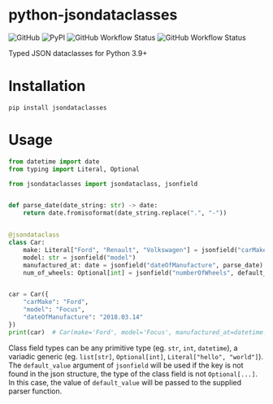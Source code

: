 # python-jsondataclasses

![GitHub](https://img.shields.io/github/license/issy/python-jsondataclasses)
![PyPI](https://img.shields.io/pypi/v/jsondataclasses)
![GitHub Workflow Status](https://img.shields.io/github/actions/workflow/status/issy/python-jsondataclasses/lint.yml)
![GitHub Workflow Status](https://img.shields.io/github/actions/workflow/status/issy/python-jsondataclasses/unit-tests.yml?label=tests)

Typed JSON dataclasses for Python 3.9+

# Installation

`pip install jsondataclasses`

# Usage

```py
from datetime import date
from typing import Literal, Optional

from jsondataclasses import jsondataclass, jsonfield


def parse_date(date_string: str) -> date:
    return date.fromisoformat(date_string.replace(".", "-"))


@jsondataclass
class Car:
    make: Literal["Ford", "Renault", "Volkswagen"] = jsonfield("carMake")
    model: str = jsonfield("model")
    manufactured_at: date = jsonfield("dateOfManufacture", parse_date)
    num_of_wheels: Optional[int] = jsonfield("numberOfWheels", default_value=4)


car = Car({
    "carMake": "Ford",
    "model": "Focus",
    "dateOfManufacture": "2018.03.14"
})
print(car)  # Car(make='Ford', model='Focus', manufactured_at=datetime.date(2018, 3, 14), num_of_wheels=4)
```

Class field types can be any primitive type (eg. `str`, `int`, `datetime`), a variadic generic (eg. `list[str]`, `Optional[int]`, `Literal["hello", "world"]`). The `default_value` argument of `jsonfield` will be used if the key is not found in the json structure, the type of the class field is not `Optional[...]`. In this case, the value of `default_value` will be passed to the supplied parser function.

